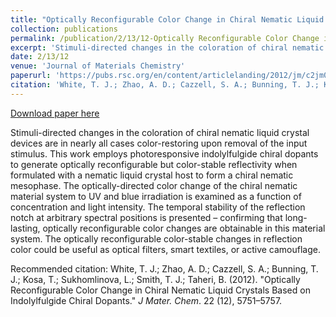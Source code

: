 ```yaml
---
title: "Optically Reconfigurable Color Change in Chiral Nematic Liquid Crystals Based on Indolylfulgide Chiral Dopants."
collection: publications
permalink: /publication/2/13/12-Optically Reconfigurable Color Change in Chiral Nematic Liquid Crystals Based on Indolylfulgide Chiral Dopants.
excerpt: 'Stimuli-directed changes in the coloration of chiral nematic liquid crystal devices are in nearly all cases color-restoring upon removal of the input stimulus. This work employs photoresponsive indolylfulgide chiral dopants to generate optically reconfigurable but color-stable reflectivity when formulated with a nematic liquid crystal host to form a chiral nematic mesophase. The optically-directed color change of the chiral nematic material system to UV and blue irradiation is examined as a function of concentration and light intensity. The temporal stability of the reflection notch at arbitrary spectral positions is presented – confirming that long-lasting, optically reconfigurable color changes are obtainable in this material system. The optically reconfigurable color-stable changes in reflection color could be useful as optical filters, smart textiles, or active camouflage.'
date: 2/13/12
venue: 'Journal of Materials Chemistry'
paperurl: 'https://pubs.rsc.org/en/content/articlelanding/2012/jm/c2jm00098a'
citation: 'White, T. J.; Zhao, A. D.; Cazzell, S. A.; Bunning, T. J.; Kosa, T.; Sukhomlinova, L.; Smith, T. J.; Taheri, B. (2012). &quot;Optically Reconfigurable Color Change in Chiral Nematic Liquid Crystals Based on Indolylfulgide Chiral Dopants.&quot; <i>J Mater. Chem</i>. 22 (12), 5751–5757.'
---
```


<a href='https://pubs.rsc.org/en/content/articlelanding/2012/jm/c2jm00098a'>Download paper here</a>

Stimuli-directed changes in the coloration of chiral nematic liquid crystal devices are in nearly all cases color-restoring upon removal of the input stimulus. This work employs photoresponsive indolylfulgide chiral dopants to generate optically reconfigurable but color-stable reflectivity when formulated with a nematic liquid crystal host to form a chiral nematic mesophase. The optically-directed color change of the chiral nematic material system to UV and blue irradiation is examined as a function of concentration and light intensity. The temporal stability of the reflection notch at arbitrary spectral positions is presented – confirming that long-lasting, optically reconfigurable color changes are obtainable in this material system. The optically reconfigurable color-stable changes in reflection color could be useful as optical filters, smart textiles, or active camouflage.

Recommended citation: White, T. J.; Zhao, A. D.; Cazzell, S. A.; Bunning, T. J.; Kosa, T.; Sukhomlinova, L.; Smith, T. J.; Taheri, B. (2012). "Optically Reconfigurable Color Change in Chiral Nematic Liquid Crystals Based on Indolylfulgide Chiral Dopants." <i>J Mater. Chem</i>. 22 (12), 5751–5757.